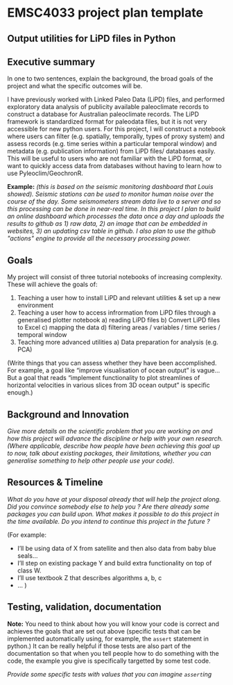# EMSC4033 project plan template

## Output utilities for LiPD files in Python

## Executive summary

In one to two sentences, explain the background, the broad goals of the project and what the specific outcomes will be.


I have previously worked with Linked Paleo Data (LiPD) files, and performed exploratory data analysis of publicity available paleoclimate records to construct a database for Australian paleoclimate records. The LiPD framework is standardized format for paleodata files, but it is not very accessible for new python users. For this project, I will construct a notebook where users can filter (e.g. spatially, temporally, types of proxy system) and assess records (e.g. time series within a particular temporal window) and metadata (e.g. publication information) from LiPD files/ databases easily. This will be useful to users who are not familiar with the LiPD format, or want to quickly access data from databases without having to learn how to use Pyleoclim/GeochronR.


**Example:** _(this is based on the seismic monitoring dashboard that Louis showed). Seismic stations can be used to monitor human noise over the course of the day. Some seismometers stream data live to a server and so this processing can be done in near-real time. In this project I plan to build an online dashboard which processes the data once a day and uploads the results to github as 1) raw data, 2) an image that can be embedded in websites, 3) an updating csv table in github. I also plan to use the github "actions" engine to provide all the necessary processing power._

## Goals

My project will consist of three tutorial notebooks of increasing complexity. These will achieve the goals of:
1) Teaching a user how to install LiPD and relevant utilities & set up a new environment 
2) Teaching a user how to access infrormation from LiPD files through a generalised plotter notebook
    a) reading LiPD files 
    b) Convert LiPD files to Excel
    c) mapping the data 
    d) filtering areas / variables / time series / temporal window 
3) Teaching more advanced utilities
    a) Data preparation for analysis (e.g. PCA)


(Write things that you can assess whether they have been accomplished. For example, a goal like “improve visualisation of ocean output” is vague... But a goal that reads “implement functionality to plot streamlines of horizontal velocities in various slices from 3D ocean output” is specific enough.)

## Background and Innovation  

_Give more details on the scientific problem that you are working on and how this project will advance the discipline or help with your own research.
(Where applicable, describe how people have been achieving this goal up to now, talk about existing packages, their limitations, whether you can generalise something to help other people use your code)._

## Resources & Timeline

_What do you have at your disposal already that will help the project along. Did you convince somebody else to help you ? Are there already some packages you can build upon. What makes it possible to do this project in the time available. Do you intend to continue this project in the future ?_

(For example:
  - I’ll be using data of X from satellite and then also data from baby blue seals…
  - I’ll step on existing package Y and build extra functionality on top of class W.
  - I’ll use textbook Z that describes algorithms a, b, c
  - …
)

## Testing, validation, documentation

**Note:** You need to think about how you will know your code is correct and achieves the goals that are set out above (specific tests that can be implemented automatically using, for example, the `assert` statement in python.)  It can be really helpful if those tests are also part of the documentation so that when you tell people how to do something with the code, the example you give is specifically targetted by some test code.

_Provide some specific tests with values that you can imagine `assert`ing_

